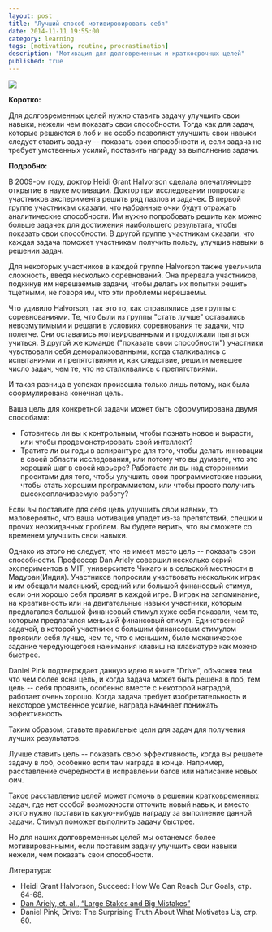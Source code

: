 ```yaml
---
layout: post
title: "Лучший способ мотивировировать себя"
date: 2014-11-11 19:55:00
category: learning
tags: [motivation, routine, procrastination]
description: "Мотивация для долговременных и краткосрочных целей"
published: true
---
```


<img src="http://s020.radikal.ru/i706/1411/75/59b3cf28723e.jpg" class="img-responsive">

**Коротко:**

Для долговременных целей нужно ставить задачу улучшить свои навыки, нежели чем показать свои способности. Тогда как для задач, которые решаются в лоб и не особо позволяют улучшить свои навыки следует ставить задачу -- показать свои способности и, если задача не требует умственных усилий, поставить награду за выполнение задачи.

**Подробно:**

В 2009-ом году, доктор Heidi Grant Halvorson сделала впечатляющее открытие в науке мотивации. Доктор при исследовании попросила участников эксперимента решить ряд пазлов и задачек. В первой группе участникам сказали, что набранные очки будут отражать аналитические способности. Им нужно попробовать решить как можно больше задачек для достижения наибольшего результата, чтобы показать свои способности. В другой группе участникам сказали, что каждая задача поможет участникам получить пользу, улучшив навыки в решении задач.

Для некоторых участников в каждой группе Halvorson также увеличила сложность, введя несколько соревнований. Она прервала участников, подкинув им нерешаемые задачи, чтобы делать их попытки решить тщетными, не говоря им, что эти проблемы нерешаемы.

Что удивило Halvorson, так это то, как справлялись две группы с соревнованиями. Те, что были из группы "стать лучше" оставались невозмутимыми и решали в условиях соревнования те задачи, что полегче. Они оставались мотивированными и продолжали пытаться учиться. В другой же команде ("показать свои способности") участники чувствовали себя деморализованными, когда сталкивались с испытаниями и препятствиями и, как следствие, решили меньшее число задач, чем те, что не сталкивались с препятствиями.

И такая разница в успехах произошла только лишь потому, как была сформулирована конечная цель.

Ваша цель для конкретной задачи может быть сформулирована двумя способами:
- Готовитесь ли вы к контрольным, чтобы познать новое и вырасти, или чтобы продемонстрировать свой интеллект?
- Тратите ли вы годы в аспирантуре для того, чтобы делать инновации в своей области исследования, или потому что вы думаете, что это хороший шаг в своей карьере?
Работаете ли вы над сторонними проектами для того, чтобы улучшить свои программистские навыки, чтобы стать хорошим программистом, или чтобы просто получить высокооплачиваемую работу?

Если вы поставите для себя цель улучшить свои навыки, то маловероятно, что ваша мотивация упадет из-за препятствий, спешки и прочих неожиданных проблем. Вы будете верить, что вы сможете со временем улучшить свои навыки.

Однако из этого не следует, что не имеет место цель -- показать свои способности. Профессор Dan Ariely совершил несколько серий экспериментов в MIT, университете Чикаго и в сельской местности в  Мадураи(Индия). Участников попросили участвовать нескольких играх и им обещали маленький, средний или большой финансовый стимул, если они хорошо себя проявят в каждой игре. В играх на запоминание, на креативность или на двигательные навыки участники, которым предлагался большой финансовый стимул хуже себя показали, чем те, которым предлагался меньший финансовый стимул. Единственной задачей, в которой участники с большим финансовым стимулом проявили себя лучше, чем те, что с меньшим, было механическое задание чередующегося нажимания клавиш на клавиатуре как можно быстрее.

Daniel Pink подтверждает данную идею в книге "Drive", объясняя тем что чем более ясна цель, и когда задача может быть решена в лоб, тем цель -- себя проявить, особенно вместе с некоторой наградой, работает очень хорошо. Когда задача требует изобретательность и некоторое умственное усилие, награда начинает понижать эффективность.

Таким образом, ставьте правильные цели для задач для получения лучших результатов.

Лучше ставить цель -- показать свою эффективность, когда вы решаете задачу в лоб, особенно если там награда в конце. Например, расставление очередности в исправлении багов или написание новых фич.

Такое расставление целей может помочь в решении кратковременных задач, где нет особой возможности отточить новый навык, и вместо этого нужно поставить какую-нибудь награду за выполнение данной задачи. Стимул поможет выполнить задачу быстрее.

Но для наших долговременных целей мы останемся более мотивированными, если поставим задачу улучшить свои навыки нежели, чем показать свои способности.

Литература:

- Heidi Grant Halvorson, Succeed: How We Can Reach Our Goals, стр. 64-68.
- [Dan Ariely, et. al., “Large Stakes and Big Mistakes”](https://www.bostonfed.org/economic/wp/wp2005/wp0511.pdf)
- Daniel Pink, Drive: The Surprising Truth About What Motivates Us, стр. 60.
